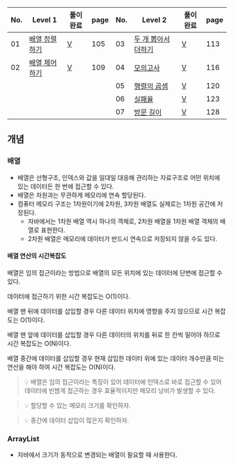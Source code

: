 
| No. | Level 1 | 풀이완료 | page | No. | Level 2     | 풀이완료 | page |
| --- | ------- | ---- | ---- | --- | ----------- | ---- | ---- |
| 01  | [배열 정렬하기](https://binaryjourney.tistory.com/288) | [V](../java/src/arrays/Solution01SortArray.java)    | 105  | 03  | [두 개 뽑아서 더하기](https://binaryjourney.tistory.com/290) | [V](../java/src/arrays/Solution02ControlArray.java)    | 113  |
| 02  | [배열 제어하기](https://binaryjourney.tistory.com/289) | [V](../java/src/arrays/Solution03AddTwoRandomNumbersFromArray.java)    | 109  | 04  | [모의고사](https://binaryjourney.tistory.com/291)        | [V](../java/src/arrays/Solution04Exam.java)    | 116  |
|     |         |      |      | 05  | [행렬의 곱셈](https://binaryjourney.tistory.com/292)      | [V](../java/src/arrays/Solution05MultiplyMatrix.java)    | 120  |
|     |         |      |      | 06  | [실패율](https://binaryjourney.tistory.com/293)         | [V](../java/src/arrays/Solution06FailRates.java)    | 123  |
|     |         |      |      | 07  | [방문 길이](https://binaryjourney.tistory.com/294)       | [V](../java/src/arrays/Solution07TrackingVisiting.java)    | 128  |

## 개념

### 배열

- 배열은 선형구조, 인덱스와 값을 일대일 대응해 관리하는 자료구조로 어떤 위치에 있는 데이터든 한 번에 접근할 수 있다.
- 배열은 차원과는 무관하게 메모리에 연속 할당된다.
- 컴퓨터 메모리 구조는 1차원이기에 2차원, 3차원 배열도 실제로는 1차원 공간에 저장된다.
	- 자바에서는 1차원 배열 역시 하나의 객체로, 2차원 배열을 1차원 배열 객체의 배열로 표현한다.
	- 2차원 배열은 메모리에 데이터가 반드시 연속으로 저장되지 않을 수도 있다.

#### 배열 연산의 시간복잡도

배열은 임의 접근이라는 방법으로 배열의 모든 위치에 있는 데이터에 단번에 접근할 수 있다.

데이터에 접근하기 위한 시간 복잡도는 O(1)이다.

배열 맨 뒤에 데이터를 삽입할 경우 다른 데이터 위치에 영향을 주지 않으므로 시간 복잡도는 O(1)이다.

배열 맨 앞에 데이터를 삽입할 경우 다른 데이터의 위치를 뒤로 한 칸씩 밀어야 하므로 시간 복잡도는 O(N)이다.

배열 중간에 데이터를 삽입할 경우 현재 삽입한 데이터 위에 있는 데이터 개수만큼 미는 연산을 해야 하여 시간 복잡도는 O(N)이다.

> 💡 배열은 임의 접근이라는 특징이 있어 데이터에 인덱스로 바로 접근할 수 있어 데이터에 빈벊게 접근하는 경우 효율적이지만 메모리 낭비가 발생할 수 있다.

> 💡 할당할 수 있는 메모리 크기를 확인하자.

> 💡 중간에 데이터 삽입이 많은지 확인하자.

### ArrayList

- 자바에서 크기가 동적으로 변경되는 배열이 필요할 때 사용한다.